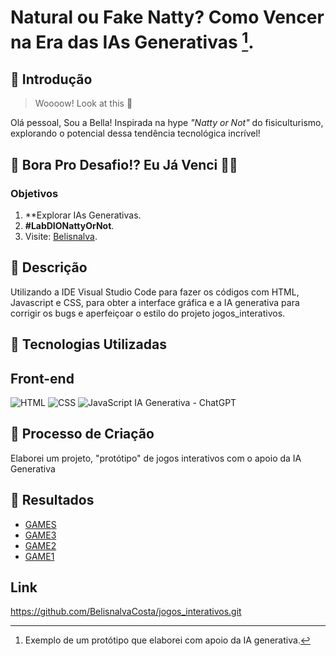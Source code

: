 # Natural ou Fake Natty? Como Vencer na Era das IAs Generativas [^1].

## 🚀 Introdução

> Woooow! Look at this 👀

Olá pessoal, Sou a Bella! Inspirada na hype _"Natty or Not"_ do fisiculturismo, explorando o potencial dessa tendência tecnológica incrível!

## 🎯 Bora Pro Desafio!? Eu Já Venci 💪🤓

### Objetivos

1. **Explorar IAs Generativas.
2.  **#LabDIONattyOrNot**.
3.  Visite: [Belisnalva](https://www.linkedin.com/in/belisnalva-costa-pereira).

## 📒 Descrição
Utilizando a IDE Visual Studio Code para fazer os códigos com HTML, Javascript e CSS, para obter a interface gráfica e a IA generativa para corrigir os bugs e aperfeiçoar o estilo do projeto jogos_interativos.

## 🤖 Tecnologias Utilizadas
## Front-end
![HTML](https://img.shields.io/badge/HTML-000?style=for-the-badge&logo=html5&logoColor=30A3DC)
![CSS](https://img.shields.io/badge/CSS-000?style=for-the-badge&logo=css3&logoColor=E94D5F)
![JavaScript](https://img.shields.io/badge/JavaScript-000?style=for-the-badge&logo=javascript&logoColor=30A3DC)
IA Generativa - ChatGPT

## 🧐 Processo de Criação
Elaborei um projeto, "protótipo" de jogos interativos com o apoio da IA Generativa

## 🚀 Resultados
- [GAMES](https://belisnalvacosta.github.io/jogos_interativos/)
- [GAME3](http://127.0.0.1:5502/jogo3-AcerteOPalpite/index.html)
- [GAME2](http://127.0.0.1:5502/Jogo2-Perguntas_Respostas/index.html)
- [GAME1](http://127.0.0.1:5502/Jogo1-GeniusMemory/index.html)

## Link
https://github.com/BelisnalvaCosta/jogos_interativos.git

[^1]: Exemplo de um protótipo que elaborei com apoio da IA generativa.
